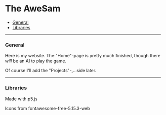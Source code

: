 # The AweSam
- [General](#General)
- [Libraries](#Libraries)
*****************
<a name="General"></a>
### General
Here is my website.
The "Home"-page is pretty much finished, though there *will* be an AI to play the game.

Of course I'll add the "Projects"-,...side later.
*****************
<a name="Libraries"></a>
### Libraries
Made with p5.js

Icons from fontawesome-free-5.15.3-web
